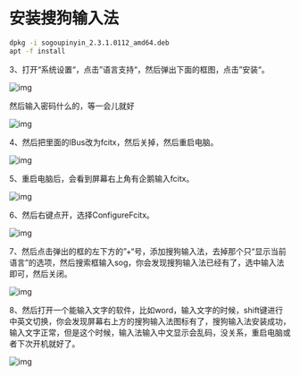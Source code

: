 # 安装搜狗输入法

```bash
dpkg -i sogoupinyin_2.3.1.0112_amd64.deb
apt -f install
```

3、打开“系统设置“，点击”语言支持“，然后弹出下面的框图，点击”安装“。

![img](https://images2017.cnblogs.com/blog/811207/201710/811207-20171024172901473-964401151.png)

然后输入密码什么的，等一会儿就好

![img](https://images2017.cnblogs.com/blog/811207/201710/811207-20171024172919035-586328580.png)

4、然后把里面的IBus改为fcitx，然后关掉，然后重启电脑。

![img](https://images2017.cnblogs.com/blog/811207/201710/811207-20171024172930394-1400268629.png)

5、重启电脑后，会看到屏幕右上角有企鹅输入fcitx。

![img](https://images2017.cnblogs.com/blog/811207/201710/811207-20171024172942348-1388074803.png)

6、然后右键点开，选择ConfigureFcitx。

![img](https://images2017.cnblogs.com/blog/811207/201710/811207-20171024172950707-1275531397.png)

7、然后点击弹出的框的左下方的”+“号，添加搜狗输入法，去掉那个只“显示当前语言”的选项，然后搜索框输入sog，你会发现搜狗输入法已经有了，选中输入法即可，然后关闭。

![img](https://images2017.cnblogs.com/blog/811207/201710/811207-20171024173004816-815139946.png)

8、然后打开一个能输入文字的软件，比如word，输入文字的时候，shift键进行中英文切换，你会发现屏幕右上方的搜狗输入法图标有了，搜狗输入法安装成功，输入文字正常，但是这个时候，输入法输入中文显示会乱码，没关系，重启电脑或者下次开机就好了。

![img](https://images2017.cnblogs.com/blog/811207/201710/811207-20171024173102769-387818250.png)

 